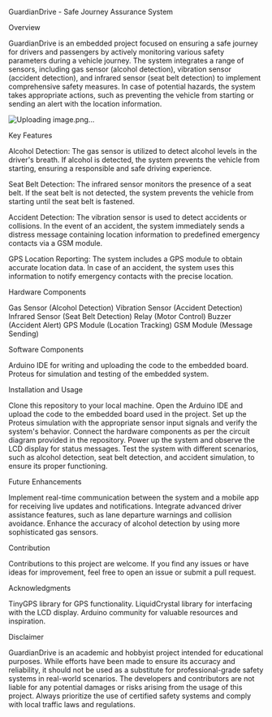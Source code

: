 GuardianDrive - Safe Journey Assurance System

Overview

GuardianDrive is an embedded project focused on ensuring a safe journey for drivers and passengers by actively monitoring various safety parameters during a vehicle journey. The system integrates a range of sensors, including gas sensor (alcohol detection), vibration sensor (accident detection), and infrared sensor (seat belt detection) to implement comprehensive safety measures. In case of potential hazards, the system takes appropriate actions, such as preventing the vehicle from starting or sending an alert with the location information.


![Uploading image.png…]()

Key Features

Alcohol Detection: The gas sensor is utilized to detect alcohol levels in the driver's breath. If alcohol is detected, the system prevents the vehicle from starting, ensuring a responsible and safe driving experience.

Seat Belt Detection: The infrared sensor monitors the presence of a seat belt. If the seat belt is not detected, the system prevents the vehicle from starting until the seat belt is fastened.

Accident Detection: The vibration sensor is used to detect accidents or collisions. In the event of an accident, the system immediately sends a distress message containing location information to predefined emergency contacts via a GSM module.

GPS Location Reporting: The system includes a GPS module to obtain accurate location data. In case of an accident, the system uses this information to notify emergency contacts with the precise location.

Hardware Components

Gas Sensor (Alcohol Detection)
Vibration Sensor (Accident Detection)
Infrared Sensor (Seat Belt Detection)
Relay (Motor Control)
Buzzer (Accident Alert)
GPS Module (Location Tracking)
GSM Module (Message Sending)

Software Components

Arduino IDE for writing and uploading the code to the embedded board.
Proteus for simulation and testing of the embedded system.

Installation and Usage

Clone this repository to your local machine.
Open the Arduino IDE and upload the code to the embedded board used in the project.
Set up the Proteus simulation with the appropriate sensor input signals and verify the system's behavior.
Connect the hardware components as per the circuit diagram provided in the repository.
Power up the system and observe the LCD display for status messages.
Test the system with different scenarios, such as alcohol detection, seat belt detection, and accident simulation, to ensure its proper functioning.

Future Enhancements

Implement real-time communication between the system and a mobile app for receiving live updates and notifications.
Integrate advanced driver assistance features, such as lane departure warnings and collision avoidance.
Enhance the accuracy of alcohol detection by using more sophisticated gas sensors.


Contribution

Contributions to this project are welcome. If you find any issues or have ideas for improvement, feel free to open an issue or submit a pull request.


Acknowledgments

TinyGPS library for GPS functionality.
LiquidCrystal library for interfacing with the LCD display.
Arduino community for valuable resources and inspiration.


Disclaimer

GuardianDrive is an academic and hobbyist project intended for educational purposes. While efforts have been made to ensure its accuracy and reliability, it should not be used as a substitute for professional-grade safety systems in real-world scenarios. The developers and contributors are not liable for any potential damages or risks arising from the usage of this project. Always prioritize the use of certified safety systems and comply with local traffic laws and regulations.
